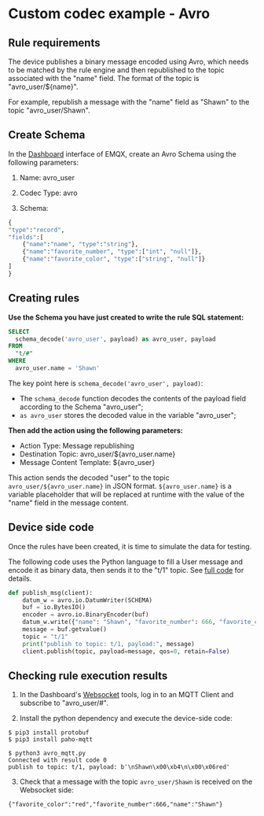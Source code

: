 # Custom codec example - Avro

## Rule requirements

The device publishes a binary message encoded using Avro, which needs to be matched by the rule engine and then republished to the topic associated with the "name" field. The format of the topic is "avro_user/${name}".

For example, republish a message with the "name" field as "Shawn" to the topic "avro_user/Shawn".

## Create Schema

In the [Dashboard](http://127.0.0.1:18083/#/schemas/0?oper=create) interface of EMQX, create an Avro Schema using the following parameters:

1. Name: avro_user

2. Codec Type: avro

3. Schema:

```protobuf
{
"type":"record",
"fields":[
    {"name":"name", "type":"string"},
    {"name":"favorite_number", "type":["int", "null"]},
    {"name":"favorite_color", "type":["string", "null"]}
]
}
```

## Creating rules

**Use the Schema you have just created to write the rule SQL statement:**

```sql
SELECT
  schema_decode('avro_user', payload) as avro_user, payload
FROM
  "t/#"
WHERE
  avro_user.name = 'Shawn'
```

The key point here is `schema_decode('avro_user', payload)`:

- The `schema_decode` function decodes the contents of the payload field according to the Schema "avro_user";
- `as avro_user` stores the decoded value in the variable "avro_user";

**Then add the action using the following parameters:**

- Action Type: Message republishing
- Destination Topic: avro_user/${avro_user.name}
- Message Content Template: ${avro_user}

This action sends the decoded "user" to the topic `avro_user/${avro_user.name}` in JSON format. `${avro_user.name}` is a variable placeholder that will be replaced at runtime with the value of the "name" field in the message content.

## Device side code

Once the rules have been created, it is time to simulate the data for testing.

The following code uses the Python language to fill a User message and encode it as binary data, then sends it to the "t/1" topic. See [full code](https://github.com/terry-xiaoyu/schema-registry-examples/blob/master/avro/avro_mqtt.py) for details.

```python
def publish_msg(client):
    datum_w = avro.io.DatumWriter(SCHEMA)
    buf = io.BytesIO()
    encoder = avro.io.BinaryEncoder(buf)
    datum_w.write({"name": "Shawn", "favorite_number": 666, "favorite_color": "red"}, encoder)
    message = buf.getvalue()
    topic = "t/1"
    print("publish to topic: t/1, payload:", message)
    client.publish(topic, payload=message, qos=0, retain=False)
```

## Checking rule execution results

1)  In the Dashboard's [Websocket](http://127.0.0.1:18083/#/websocket) tools, log in to an MQTT Client and subscribe to "avro_user/#".

2)  Install the python dependency and execute the device-side code:

```shell
$ pip3 install protobuf
$ pip3 install paho-mqtt

$ python3 avro_mqtt.py
Connected with result code 0
publish to topic: t/1, payload: b'\nShawn\x00\xb4\n\x00\x06red'
```

3) Check that a message with the topic `avro_user/Shawn` is received on the Websocket side:

```
{"favorite_color":"red","favorite_number":666,"name":"Shawn"}
```

